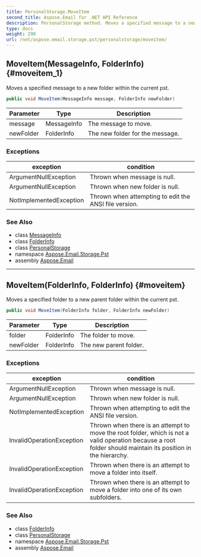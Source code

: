 ```yaml
---
title: PersonalStorage.MoveItem
second_title: Aspose.Email for .NET API Reference
description: PersonalStorage method. Moves a specified message to a new folder within the current pst
type: docs
weight: 290
url: /net/aspose.email.storage.pst/personalstorage/moveitem/
---
```

## MoveItem(MessageInfo, FolderInfo) {#moveitem_1}

Moves a specified message to a new folder within the current pst.

```csharp
public void MoveItem(MessageInfo message, FolderInfo newFolder)
```

| Parameter | Type | Description |
| --- | --- | --- |
| message | MessageInfo | The message to move. |
| newFolder | FolderInfo | The new folder for the message. |

### Exceptions

| exception | condition |
| --- | --- |
| ArgumentNullException | Thrown when message is null. |
| ArgumentNullException | Thrown when new folder is null. |
| NotImplementedException | Thrown when attempting to edit the ANSI file version. |

### See Also

* class [MessageInfo](../../messageinfo/)
* class [FolderInfo](../../folderinfo/)
* class [PersonalStorage](../)
* namespace [Aspose.Email.Storage.Pst](../../personalstorage/)
* assembly [Aspose.Email](../../../)

---

## MoveItem(FolderInfo, FolderInfo) {#moveitem}

Moves a specified folder to a new parent folder within the current pst.

```csharp
public void MoveItem(FolderInfo folder, FolderInfo newFolder)
```

| Parameter | Type | Description |
| --- | --- | --- |
| folder | FolderInfo | The folder to move. |
| newFolder | FolderInfo | The new parent folder. |

### Exceptions

| exception | condition |
| --- | --- |
| ArgumentNullException | Thrown when message is null. |
| ArgumentNullException | Thrown when new folder is null. |
| NotImplementedException | Thrown when attempting to edit the ANSI file version. |
| InvalidOperationException | Thrown when there is an attempt to move the root folder, which is not a valid operation because a root folder should maintain its position in the hierarchy. |
| InvalidOperationException | Thrown when there is an attempt to move a folder into itself. |
| InvalidOperationException | Thrown when there is an attempt to move a folder into one of its own subfolders. |

### See Also

* class [FolderInfo](../../folderinfo/)
* class [PersonalStorage](../)
* namespace [Aspose.Email.Storage.Pst](../../personalstorage/)
* assembly [Aspose.Email](../../../)


